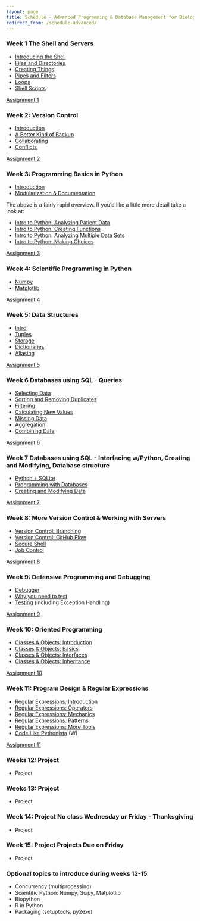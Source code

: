 ```yaml
---
layout: page
title: Schedule - Advanced Programming & Database Management for Biologists
redirect_from: /schedule-advanced/
---
```


### Week 1 The Shell and Servers

* [Introducing the Shell](http://software-carpentry.org/v5/novice/shell/00-intro.html)
* [Files and Directories](http://software-carpentry.org/v5/novice/shell/01-filedir.html)
* [Creating Things](http://software-carpentry.org/v5/novice/shell/02-create.html)
* [Pipes and Filters](http://software-carpentry.org/v5/novice/shell/03-pipefilter.html)
* [Loops](http://software-carpentry.org/v5/novice/shell/04-loop.html)
* [Shell Scripts](http://software-carpentry.org/v5/novice/shell/05-script.html)

[Assignment 1](/assignments/stuff-1/)

### Week 2: Version Control

* [Introduction](http://software-carpentry.org/v5/novice/git/00-intro.html)
* [A Better Kind of Backup](http://software-carpentry.org/v5/novice/git/01-backup.html)
* [Collaborating](http://software-carpentry.org/v5/novice/git/02-collab.html)
* [Conflicts](http://software-carpentry.org/v5/novice/git/03-conflict.html)

[Assignment 2](/assignments/advanced-2/)

### Week 3: Programming Basics in Python

* [Introduction](http://nbviewer.ipython.org/github/swcarpentry/bc/blob/master/intermediate/python/01-intro-python.ipynb)
* [Modularization & Documentation](nbviewer.ipython.org/urls/raw.github.com/swcarpentry/bc/master/intermediate/python/02-modularization-documentation.ipynb)

The above is a fairly rapid overview. If you'd like a little more detail take a
look at:

* [Intro to Python: Analyzing Patient Data](http://software-carpentry.org/v5/novice/python/01-numpy.html)
* [Intro to Python: Creating Functions](http://software-carpentry.org/v5/novice/python/02-func.html)
* [Intro to Python: Analyzing Multiple Data Sets](http://software-carpentry.org/v5/novice/python/03-loop.html)
* [Intro to Python: Making Choices](http://software-carpentry.org/v5/novice/python/04-cond.html)

[Assignment 3](/assignments/advanced-3/)

### Week 4: Scientific Programming in Python

* [Numpy](http://nbviewer.ipython.org/urls/github.com/weecology/progbio/raw/master/ipynbs/numpy.ipynb)
* [Matplotlib](http://nbviewer.ipython.org/urls/github.com/weecology/progbio/raw/master/ipynbs/matplotlib.ipynb)

[Assignment 4](/assignments/advanced-4/)

### Week 5: Data Structures

* [Intro](http://software-carpentry.org/v4/setdict/intro.html)
* [Tuples](http://software-carpentry.org/v4/setdict/tuples.html)
* [Storage](http://software-carpentry.org/v4/setdict/storage.html)
* [Dictionaries](http://software-carpentry.org/v4/setdict/dict.html)
* [Aliasing](http://software-carpentry.org/v4/python/alias.html)

[Assignment 5](/assignments/advanced-5/)

### Week 6 Databases using SQL - Queries

* [Selecting Data](http://software-carpentry.org/v5/novice/sql/01-select.html)
* [Sorting and Removing Duplicates](http://software-carpentry.org/v5/novice/sql/02-sort-dup.html)
* [Filtering](http://software-carpentry.org/v5/novice/sql/03-filter.html)
* [Calculating New Values](http://software-carpentry.org/v5/novice/sql/04-calc.html)
* [Missing Data](http://software-carpentry.org/v5/novice/sql/05-null.html)
* [Aggregation](http://software-carpentry.org/v5/novice/sql/06-agg.html)
* [Combining Data](http://software-carpentry.org/v5/novice/sql/07-join.html)

[Assignment 6](/assignments/advanced-6/)

### Week 7 Databases using SQL - Interfacing w/Python, Creating and Modifying, Database structure

* [Python + SQLite](http://nbviewer.ipython.org/urls/github.com/weecology/progbio/raw/master/ipynbs/python-databases.ipynb)
* [Programming with Databases](http://software-carpentry.org/v5/novice/sql/09-prog.html)
* [Creating and Modifying Data](https://github.com/swcarpentry/bc/blob/master/novice/sql/08-create.md)

[Assignment 7](/assignments/advanced-7/)

### Week 8: More Version Control & Working with Servers

* [Version Control: Branching]()
* [Version Control: GitHub Flow]()
* [Secure Shell](https://github.com/swcarpentry/bc/blob/master/intermediate/shell/02-ssh.md)
* [Job Control](https://github.com/swcarpentry/bc/blob/master/intermediate/shell/04-job.md)

[Assignment 8](/assignments/advanced-8/)

### Week 9: Defensive Programming and Debugging

* [Debugger](http://software-carpentry.org/v4/python/debugger.html)
* [Why you need to test](http://ivory.idyll.org/blog/automated-testing-and-research-software.html)
* [Testing](https://github.com/swcarpentry/bc/blob/master/intermediate/python/03-qa.md) (including Exception Handling)

[Assignment 9](/assignments/advanced-9/)

### Week 10: Oriented Programming

* [Classes & Objects: Introduction](http://software-carpentry.org/v4/oop/intro.html)
* [Classes & Objects: Basics](http://software-carpentry.org/v4/oop/basics.html)
* [Classes & Objects: Interfaces](http://software-carpentry.org/v4/oop/interface.html)
* [Classes & Objects: Inheritance](http://software-carpentry.org/v4/oop/inherit.html)

[Assignment 10](/assignments/advanced-10/)

### Week 11: Program Design & Regular Expressions

* [Regular Expressions: Introduction](http://software-carpentry.org/v4/regexp/intro.html)
* [Regular Expressions: Operators](http://software-carpentry.org/v4/regexp/operators.html)
* [Regular Expressions: Mechanics](http://software-carpentry.org/v4/regexp/mechanics.html)
* [Regular Expressions: Patterns](http://software-carpentry.org/v4/regexp/patterns.html)
* [Regular Expressions: More Tools](http://software-carpentry.org/v4/regexp/module.html)
* [Code Like Pythonista](http://python.net/~goodger/projects/pycon/2007/idiomatic/handout.html) (W)

[Assignment 11](/assignments/advanced-11/)

### Weeks 12: Project

* Project

### Weeks 13: Project

* Project

### Week 14: Project **No class Wednesday or Friday - Thanksgiving**

* Project

### Week 15: Project **Projects Due on Friday**

* Project

### Optional topics to introduce during weeks 12-15

* Concurrency (multiprocessing)
* Scientific Python: Numpy, Scipy, Matplotlib
* Biopython
* R in Python
* Packaging (setuptools, py2exe)
